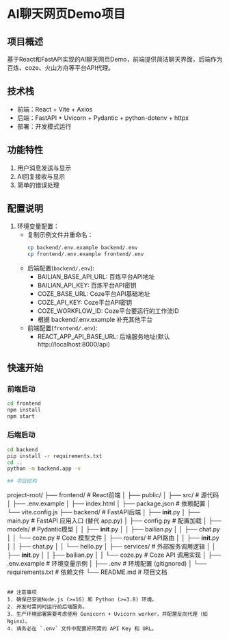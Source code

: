 # AI聊天网页Demo项目

## 项目概述
基于React和FastAPI实现的AI聊天网页Demo，前端提供简洁聊天界面，后端作为百炼、coze、火山方舟等平台API代理。

## 技术栈
- 前端：React + Vite + Axios
- 后端：FastAPI + Uvicorn + Pydantic + python-dotenv + httpx
- 部署：开发模式运行

## 功能特性
1. 用户消息发送与显示
2. AI回复接收与显示
3. 简单的错误处理

## 配置说明
1. 环境变量配置：
   - 复制示例文件并重命名：
     ```bash
     cp backend/.env.example backend/.env
     cp frontend/.env.example frontend/.env
     ```
   - 后端配置(`backend/.env`):
     - BAILIAN_BASE_API_URL: 百炼平台API地址
     - BAILIAN_API_KEY: 百炼平台API密钥
     - COZE_BASE_URL: Coze平台API基础地址
     - COZE_API_KEY: Coze平台API密钥
     - COZE_WORKFLOW_ID: Coze平台要运行的工作流ID
     - 根据 backend/.env.example 补充其他平台
   - 前端配置(`frontend/.env`):
     - REACT_APP_API_BASE_URL: 后端服务地址(默认http://localhost:8000/api)

## 快速开始

### 前端启动
```bash
cd frontend
npm install
npm start
```

### 后端启动
```bash
cd backend
pip install -r requirements.txt
cd ..
python -m backend.app -v

## 项目结构
```
project-root/
├── frontend/        # React前端
│   ├── public/
│   ├── src/        # 源代码
│   ├── .env.example
│   ├── index.html
│   ├── package.json # 依赖配置
│   └── vite.config.js
├── backend/         # FastAPI后端
│   ├── __init__.py
│   ├── main.py     # FastAPI 应用入口 (替代 app.py)
│   ├── config.py   # 配置加载
│   ├── models/     # Pydantic模型
│   │   ├── __init__.py
│   │   ├── bailian.py
│   │   ├── chat.py
│   │   └── coze.py    # Coze 模型文件
│   ├── routers/    # API路由
│   │   ├── __init__.py
│   │   ├── chat.py
│   │   └── hello.py
│   ├── services/   # 外部服务调用逻辑
│   │   ├── __init__.py
│   │   ├── bailian.py
│   │   └── coze.py    # Coze API 调用实现
│   ├── .env.example # 环境变量示例
│   ├── .env        # 环境配置 (gitignored)
│   └── requirements.txt # 依赖文件
└── README.md       # 项目文档
```

## 注意事项
1. 确保已安装Node.js (>=16) 和 Python (>=3.8) 环境。
2. 开发时需同时运行前后端服务。
3. 生产环境部署需要考虑使用 Gunicorn + Uvicorn worker，并配置反向代理（如 Nginx）。
4. 请务必在 `.env` 文件中配置好所需的 API Key 和 URL。